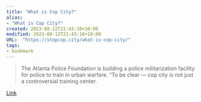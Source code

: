 ```yaml
---
title: "What is Cop City?"
alias:
- "What is Cop City?"
created: 2023-08-12T21:43:10+10:00
modified: 2023-08-12T21:43:10+10:00
URL:  "https://stopcop.city/what-is-cop-city/"
tags:
- bookmark
---
```


> The Atlanta Police Foundation is building a police militarization facility for police to train in urban warfare. “To be clear — cop city is not just a controversial training center.

[Link](https://stopcop.city/what-is-cop-city/)
